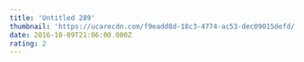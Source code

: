 ```yaml
---
title: 'Untitled 289'
thumbnail: 'https://ucarecdn.com/f9eadd8d-18c3-4774-ac53-dec09015defd/'
date: 2016-10-09T21:06:00.000Z
rating: 2
---
```

